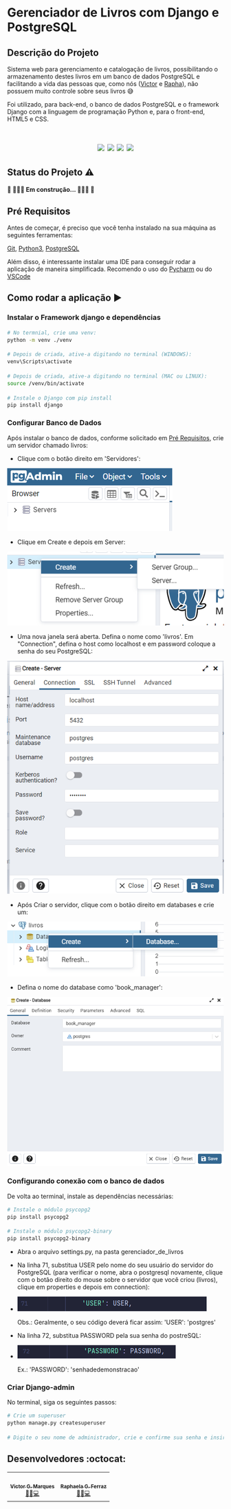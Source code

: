 # Gerenciador de Livros com Django e PostgreSQL

## Descrição do Projeto
Sistema web para gerenciamento e catalogação de livros, possibilitando o armazenamento
destes livros em um banco de dados PostgreSQL e facilitando a vida das pessoas que, como nós ([Victor](https://github.com/VictorGM01)
e [Rapha](https://github.com/raphaelaferraz)), não possuem muito controle sobre seus livros 😅

Foi utilizado, para back-end, o banco de dados PostgreSQL e o framework Django com a linguagem de programação Python e, para o front-end, HTML5 e CSS.

<h1 align="center">
    <img src="https://img.shields.io/static/v1?label=DJANGO&message=FRAMEWORK&color=brightgreen&style=for-the-badge&logo=DJANGO&logoColor=green"/>
    <img src="https://img.shields.io/static/v1?label=POSTGRESQL&message=10.9.1&color=purple&style=for-the-badge&logo=POSTGRESQL&logoColor=purple"/>
    <img src="https://img.shields.io/static/v1?label=PYTHON&message=3.9.9&color=blue&style=for-the-badge&logo=Python"/>
    <img src="https://img.shields.io/static/v1?label=DJANGO&message=4.0.1&color=green&style=for-the-badge"/>
</h1>

## Status do Projeto :warning:
#### 🚧 👷🏻‍♂️ Em construção... 👷🏻‍♀️ 🚧

## Pré Requisitos
Antes de começar, é preciso que você tenha instalado na sua máquina as seguintes ferramentas:

[Git](https://git-scm.com/), [Python3](https://www.python.org/downloads/release/python-390/), [PostgreSQL](https://www.postgresql.org/download/windows/)

Além disso, é interessante instalar uma IDE para conseguir rodar a aplicação de maneira simplificada. Recomendo o uso do [Pycharm](https://www.jetbrains.com/pycharm/download/#section=windows) ou do [VSCode](https://code.visualstudio.com/download)

## Como rodar a aplicação ▶
### Instalar o Framework django e dependências
````bash
# No termnial, crie uma venv:
python -m venv ./venv

# Depois de criada, ative-a digitando no terminal (WINDOWS):
venv\Scripts\activate

# Depois de criada, ative-a digitando no terminal (MAC ou LINUX):
source /venv/bin/activate

# Instale o Django com pip install
pip install django
````

### Configurar Banco de Dados
Após instalar o banco de dados, conforme solicitado em [Pré Requisitos](#pré-requisitos), crie um servidor chamado livros:

- Clique com o botão direito em 'Servidores':

![pgadmin.png](assets/img/pgadmin.png)
- Clique em Create e depois em Server:

![createserver.png](assets/img/createserver.png)
- Uma nova janela será aberta. Defina o nome como 'livros'. Em "Connection", defina o host como localhost e em password coloque a senha do seu PostgreSQL:

![connection.png](assets/img/connection.png)
- Após Criar o servidor, clique com o botão direito em databases e crie um:

![createdatabase.png](assets/img/createdatabase.png)
- Defina o nome do database como 'book_manager':

![databasename.png](assets/img/databasename.png)

### Configurando conexão com o banco de dados
De volta ao terminal, instale as dependências necessárias:
````bash
# Instale o módulo psycopg2
pip install psycopg2

# Instale o módulo psycopg2-binary
pip install psycopg2-binary
````

- Abra o arquivo settings.py, na pasta gerenciador_de_livros
- Na linha 71, substitua USER pelo nome do seu usuário do servidor do PostgreSQL (para verificar o nome, abra o postgresql novamente, clique com o botão direito do mouse sobre o servidor que você criou (livros), clique em properties e depois em connection):
- ![linha71.png](assets/img/linha71.png)

  Obs.: Geralmente, o seu código deverá ficar assim: 'USER': 'postgres'
- Na linha 72, substitua PASSWORD pela sua senha do postreSQL:
- ![linha72.png](assets/img/linha72.png)

  Ex.: 'PASSWORD': 'senhadedemonstracao'

### Criar Django-admin
No terminal, siga os seguintes passos:
````bash
# Crie um superuser
python manage.py createsuperuser

# Digite o seu nome de administrador, crie e confirme sua senha e insira seu e-mail nos campos indicados
````


## Desenvolvedores :octocat:
<table>
    <tr>
    <td align="center"><a href="https://github.com/VictorGM01"><img style="border-radius: 50%;" src="https://avatars.githubusercontent.com/u/86068797?v=4" width="100px;" alt=""/><br /><sub><b>Victor G. Marques</b></sub></a><br /><a href="https://github.com/VictorGM01" title="Victor">👨‍🚀💻</a></td>
    <td align="center"><a href="https://github.com/raphaelaferraz"><img style="border-radius: 50%;" src="https://avatars.githubusercontent.com/u/86068799?v=4" width="100px;" alt=""/><br /><sub><b>Raphaela G. Ferraz</b></sub></a><br /><a href="https://github.com/raphaelaferraz" title="Raphaela">👨‍🚀💻</a></td>
    </tr>
</table>
